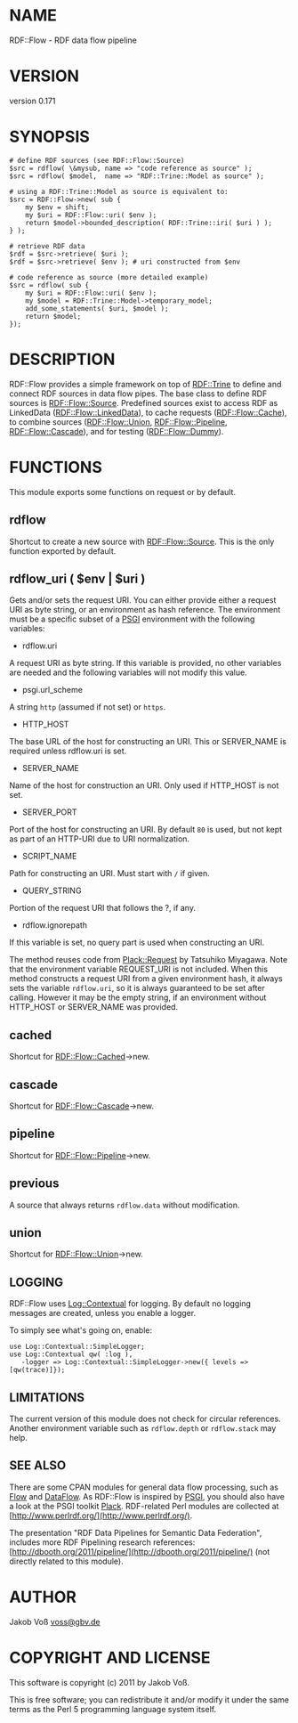 # NAME

RDF::Flow - RDF data flow pipeline

# VERSION

version 0.171

# SYNOPSIS

    # define RDF sources (see RDF::Flow::Source)
    $src = rdflow( \&mysub, name => "code reference as source" );
    $src = rdflow( $model,  name => "RDF::Trine::Model as source" );

    # using a RDF::Trine::Model as source is equivalent to:
    $src = RDF::Flow->new( sub {
        my $env = shift;
        my $uri = RDF::Flow::uri( $env );
        return $model->bounded_description( RDF::Trine::iri( $uri ) );
    } );

    # retrieve RDF data
    $rdf = $src->retrieve( $uri );
    $rdf = $src->retrieve( $env ); # uri constructed from $env

    # code reference as source (more detailed example)
    $src = rdflow( sub {
        my $uri = RDF::Flow::uri( $env );
        my $model = RDF::Trine::Model->temporary_model;
        add_some_statements( $uri, $model );
        return $model;
    });

# DESCRIPTION

RDF::Flow provides a simple framework on top of [RDF::Trine](http://search.cpan.org/perldoc?RDF::Trine) to define and
connect RDF sources in data flow pipes. The base class to define RDF sources is
[RDF::Flow::Source](http://search.cpan.org/perldoc?RDF::Flow::Source). Predefined sources exist to access RDF as LinkedData
([RDF::Flow::LinkedData](http://search.cpan.org/perldoc?RDF::Flow::LinkedData)), to cache requests ([RDF::Flow::Cache](http://search.cpan.org/perldoc?RDF::Flow::Cache)), to combine
sources ([RDF::Flow::Union](http://search.cpan.org/perldoc?RDF::Flow::Union), [RDF::Flow::Pipeline](http://search.cpan.org/perldoc?RDF::Flow::Pipeline), [RDF::Flow::Cascade](http://search.cpan.org/perldoc?RDF::Flow::Cascade)),
and for testing ([RDF::Flow::Dummy](http://search.cpan.org/perldoc?RDF::Flow::Dummy)).

# FUNCTIONS

This module exports some functions on request or by default.

## rdflow

Shortcut to create a new source with [RDF::Flow::Source](http://search.cpan.org/perldoc?RDF::Flow::Source). This is the only
function exported by default.

## rdflow_uri ( $env | $uri )

Gets and/or sets the request URI. You can either provide either a request URI
as byte string, or an environment as hash reference.  The environment must be a
specific subset of a [PSGI](http://search.cpan.org/perldoc?PSGI) environment with the following variables:

- rdflow.uri

A request URI as byte string. If this variable is provided, no other variables
are needed and the following variables will not modify this value.

- psgi.url_scheme

A string `http` (assumed if not set) or `https`.

- HTTP_HOST

The base URL of the host for constructing an URI. This or SERVER_NAME is
required unless rdflow.uri is set.

- SERVER_NAME

Name of the host for construction an URI. Only used if HTTP_HOST is not set.

- SERVER_PORT

Port of the host for constructing an URI. By default `80` is used, but not
kept as part of an HTTP-URI due to URI normalization.

- SCRIPT_NAME

Path for constructing an URI. Must start with `/` if given.

- QUERY_STRING

Portion of the request URI that follows the ?, if any.

- rdflow.ignorepath

If this variable is set, no query part is used when constructing an URI.

The method reuses code from [Plack::Request](http://search.cpan.org/perldoc?Plack::Request) by Tatsuhiko Miyagawa. Note that
the environment variable REQUEST_URI is not included. When this method
constructs a request URI from a given environment hash, it always sets the
variable `rdflow.uri`, so it is always guaranteed to be set after calling.
However it may be the empty string, if an environment without HTTP_HOST or
SERVER_NAME was provided.

## cached

Shortcut for [RDF::Flow::Cached](http://search.cpan.org/perldoc?RDF::Flow::Cached)->new.

## cascade

Shortcut for [RDF::Flow::Cascade](http://search.cpan.org/perldoc?RDF::Flow::Cascade)->new.

## pipeline

Shortcut for [RDF::Flow::Pipeline](http://search.cpan.org/perldoc?RDF::Flow::Pipeline)->new.

## previous

A source that always returns `rdflow.data` without modification.

## union

Shortcut for [RDF::Flow::Union](http://search.cpan.org/perldoc?RDF::Flow::Union)->new.

## LOGGING

RDF::Flow uses [Log::Contextual](http://search.cpan.org/perldoc?Log::Contextual) for logging. By default no logging messages
are created, unless you enable a logger.

To simply see what's going on, enable:

    use Log::Contextual::SimpleLogger;
    use Log::Contextual qw( :log ),
       -logger => Log::Contextual::SimpleLogger->new({ levels => [qw(trace)]});

## LIMITATIONS

The current version of this module does not check for circular references.
Another environment variable such as `rdflow.depth` or `rdflow.stack` may
help.

## SEE ALSO

There are some CPAN modules for general data flow processing, such as [Flow](http://search.cpan.org/perldoc?Flow)
and [DataFlow](http://search.cpan.org/perldoc?DataFlow). As RDF::Flow is inspired by [PSGI](http://search.cpan.org/perldoc?PSGI), you should also have a
look at the PSGI toolkit [Plack](http://search.cpan.org/perldoc?Plack). RDF-related Perl modules are collected at
[http://www.perlrdf.org/](http://www.perlrdf.org/).

The presentation "RDF Data Pipelines for Semantic Data Federation", includes
more RDF Pipelining research references: [http://dbooth.org/2011/pipeline/](http://dbooth.org/2011/pipeline/)
(not directly related to this module).

# AUTHOR

Jakob Voß <voss@gbv.de>

# COPYRIGHT AND LICENSE

This software is copyright (c) 2011 by Jakob Voß.

This is free software; you can redistribute it and/or modify it under
the same terms as the Perl 5 programming language system itself.